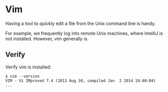 # Vim

Having a tool to quickly edit a file from the Unix command line is handy.

For example, we frequently log into remote Unix machines, where IntelliJ is not installed. However, vim generally is.

## Verify

Verify vim is installed:

```
$ vim --version
VIM - Vi IMproved 7.4 (2013 Aug 10, compiled Jan  2 2014 19:40:04)
...
```